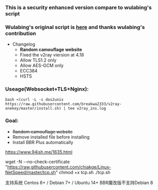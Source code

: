 ### This is a security enhanced version compare to wulabing's script
### Wulabing's original script is [here](https://github.com/wulabing/V2Ray_ws-tls_bash_onekey)  and thanks wulabing's contribution
* Changelog
  * **Random camouflage website**
  * Fixed the v2ray viersion at 4.18
  * Allow TLS1.2 only
  * Allow AES-GCM only
  * ECC384
  * HSTS
### Useage(Websocket+TLS+Nginx):
```
bash <(curl -L -s dos2unix https://raw.githubusercontent.com/breakwa2333/v2ray-onekey/master/install.sh) | tee v2ray_ins.log
```
### Goal:
* ~~Random camouflage website~~
* Remove installed file before installing
* Install BBR Plus automatically




https://www.94ish.me/1635.html


wget -N --no-check-certificate "https://raw.githubusercontent.com/chiakge/Linux-NetSpeed/master/tcp.sh"
chmod +x tcp.sh
./tcp.sh


支持系统
Centos 6+ / Debian 7+ / Ubuntu 14+
BBR魔改版不支持Debian 8
